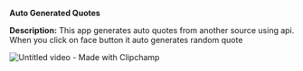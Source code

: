 **Auto Generated Quotes**

**Description:**
This app generates auto quotes from another source using api.
When you click on face button it auto generates random quote

![Untitled video - Made with Clipchamp](https://github.com/user-attachments/assets/7e15905c-4f0d-4726-b46d-137a2dc1fd65)
